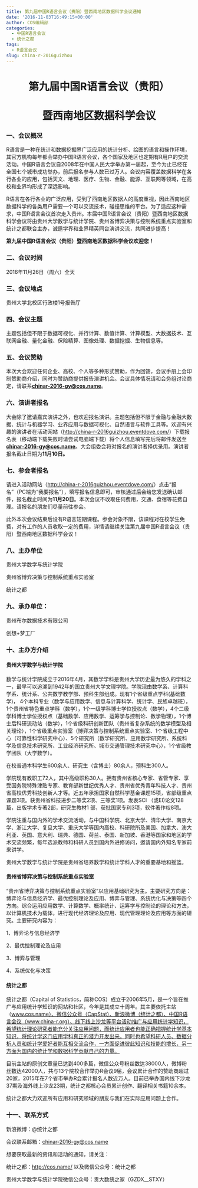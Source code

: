 ```yaml
---
title: 第九届中国R语言会议（贵阳）暨西南地区数据科学会议通知
date: '2016-11-03T16:49:15+00:00'
author: COS编辑部
categories:
  - 中国R语言会议
  - 统计之都
tags:
  - R语言会议
slug: china-r-2016guizhou
---
```


<h1 style="text-align: center;">
  第九届中国R语言会议（贵阳）
</h1>

<h1 style="text-align: center;">
  暨西南地区数据科学会议
</h1>

### 一、会议概况

R语言是一种在统计和数据挖掘界广泛应用的统计分析、绘图的语言和操作环境，其官方机构每年都会举办中国R语言会议，各个国家及地区也定期有R用户的交流活动。中国R语言会议自2008年在中国人民大学举办第一届起，至今为止已经在全国七个城市成功举办，前后报名参与人数已过万人。会议内容覆盖数据科学在各行各业的应用，包括天文、地理、医疗、生物、金融、能源、互联网等领域，在高校和业界均形成了深远影响。

R语言在各行各业的广泛应用，受到了西南地区数据人的高度重视，因此西南地区数据科学的各类用户需要一个可以交流技术，碰撞思维的平台。为了适应这种需求，中国R语言会议首次走入贵州。本届中国R语言会议（贵阳）暨西南地区数据科学会议将由贵州大学数学与统计学院、贵州省博弈决策与控制系统重点实验室和统计之都联合主办，诚邀学界和业界精英同台演讲交流，共同进步提高！

**第九届中国R语言会议（贵阳）暨西南地区数据科学会议欢迎您！**<!--more-->

### 二、会议时间

2016年11月26日（周六）全天

### 三、会议地点

贵州大学北校区行政楼1号报告厅

### 四、会议主题

主题包括但不限于数据可视化、并行计算、数值计算、计算模型、大数据技术、互联网金融、量化金融、保险精算、图像处理、数据挖掘、生物信息等。

### 五、会议赞助

本次大会欢迎任何企业、高校、个人等多种形式赞助，作为回馈，会议手册上会印制赞助商介绍，同时为赞助商提供报告演讲机会。会议具体情况请和会务组讨论商定，请联系**chinar-2016-gy@cos.name**。

### 六、演讲者报名

大会除了邀请嘉宾演讲之外，也欢迎报名演讲。主题包括但不限于金融与金融大数据、统计与机器学习、业界应用与数据可视化、自然语言与软件工具等。欢迎有兴趣的演讲者在活动网站（<http://china-r-2016guizhou.eventdove.com/>）下载报名表（移动端下载失败时请尝试电脑端下载）将个人信息填写完后将邮件发送至**chinar-2016-gy@cos.name**。大会组委会将对报名的演讲者择优录用。演讲者报名截止日期为**11月10日。**

### 七、参会者报名

请进入活动网站（<http://china-r-2016guizhou.eventdove.com/>）点击“报名”（PC端为“我要报名”），填写报名信息即可，审核通过后会给您发送确认邮件，报名截止时间为**11月20日**。本次会议不收取任何费用，交通、食宿等花费自理。请报名的朋友们尽量前往参会。

此外本次会议结束后设有R语言短期课程。参会对象不限，该课程对在校学生免费，对有工作的人员收取一定的费用，详情请继续关注第九届中国R语言会议（贵阳）暨西南地区数据科学会议！

### 八、主办单位

贵州大学数学与统计学院
  
贵州省博弈决策与控制系统重点实验室
  
统计之都

### 九、承办单位：

贵州布尔数据技术有限公司
  
创想+梦工厂

### 十、主办方介绍

#### **贵州大学数学与统计学院**

数学与统计学院成立于2016年4月，其数学学科是贵州大学历史最为悠久的学科之一，最早可以追溯到1942年的国立贵州大学文理学院。学院现由数学系、计算科学系、统计系、公共数学教学部、预科生部组成。现有1个省级重点学科(基础数学)， 4个本科专业（数学与应用数学、信息与计算科学、统计学、民族卓越班），1个贵州省特色重点学科（数学），1个一级学科博士学位授权点（数学），4个二级学科博士学位授权点（基础数学、应用数学、运筹学与控制论、数学物理），1个博士后科研流动站（数学），1个省级科研创新团队（贵州省复杂系统的数学模型及相关理论），1个省级重点实验室（博弈决策与控制系统重点实验室、1个省级工程中心（可靠性科学研究中心）、5个研究所（数学研究所、应用数学研究所、系统科学及信息技术研究所、工业经济研究所、城市交通管理技术研究中心），1个省级教学团队（大学数学）。
  
在校普通本科学生600余人、研究生（含博士）80余人，预科生300人。
  
学院现有教职工72人，其中高级职称30人。拥有贵州省核心专家、省管专家、享受国务院特殊津贴专家、教育部新世纪优秀人才、贵州省优秀青年科技人才、贵州省高校优秀科技创新人才等。近五年承担国家自然科学基金课题15项，省部级重点课题3项。获贵州省科技进步二等奖2项、三等奖1项。发表SCI （或EI)论文128篇，出版学术专著2部，研究生教材1 部，获批国家专利3项，软件著作权8项。
  
学院注重与国内外的学术交流活动，与中国科学院、北京大学、清华大学、南京大学、浙江大学、复旦大学、重庆大学等国内高校、科研院所及美国、加拿大、澳大利亚、英国、意大利、瑞典、德国、荷兰、泰国、新加坡、香港等国家和地区的学术交流频繁，每年选派教师和科研人员到国内外进修访问，邀请国内外知名专家前来讲学。
  
贵州大学数学与统计学院是贵州省培养数学和统计学科人才的重要基地和摇篮。

#### **贵州省博弈决策与控制系统重点实验室**

“贵州省博弈决策与控制系统重点实验室”以应用基础研究为主。主要研究方向是：博弈论与信息经济学、最优控制理论及应用、博弈与管理、系统优化与决策等四个方向。综合运用应用数学、计算数学、概率统计、运筹学与控制论的理论和方法，以计算机技术为载体，进行现代经济理论及应用、现代管理理论及应用等方面的研究。主要研究内容为：
  
1、博弈论与信息经济学
  
2、最优控制理论及应用
  
3、博弈与管理
  
4、系统优化与决策

#### 统计之都

统计之都（Capital of Statistics，简称COS）成立于2006年5月，是一个旨在推广与应用统计学知识的网站和社区，今年是其成立十周年。其主要依托主站（www.cos.name）、微信公众号（CapStat）、新浪微博（统计之都）、中国R语言会议（www.china-r.org）、线下线上沙龙等平台活动推广与应用统计学知识，希望统计理论研究者能充分关注应用问题，而统计应用者也能正确把握统计学基本知识，将统计学这门应用学科真正的潜力开发出来。同时也希望科研人员、数据分析人员和统计学爱好者能互相交流合作，一方面促进彼此知识和技能的增长，另一方面为国内的统计学和数据科学贡献自己的力量。

目前主站的原创文章量已达到400多篇，微信公众号粉丝数达38000人，微博粉丝数达42000人，共与13个院校合作举办R会议9届，会议累计合作的赞助商超过20家，2015年在7个省市举办R会累计报名人数近万人。目前已举办国内线下沙龙37期及海外线上沙龙23期，统计之都核心会员累计创作、翻译相关书籍10余本。

统计之都大力欢迎所有应用和研究领域的朋友与我们在实际应用问题上合作。

### 十一、联系方式

新浪微博：@统计之都
  
会议联系邮箱：chinar-2016-gy@cos.name

想要获取最新的资讯和活动的通知，请关注：
  
统计之都：http://cos.name/ 以及微信公众号：统计之都
  
贵州大学数学与统计学院微信公众号：贵大数统之家（GZDX__STXY）
